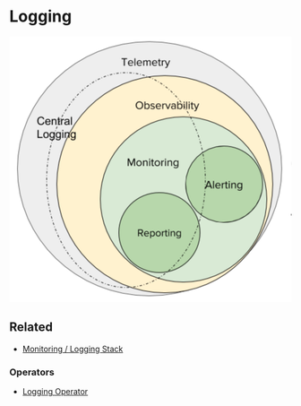 # Logging

![Central Logging](/assets/images/devops/telemetry.png)

## Related

- [Monitoring / Logging Stack](/devops/monitoring.md#logging-stack)

### Operators

- [Logging Operator](/logging-operator/README.md)
